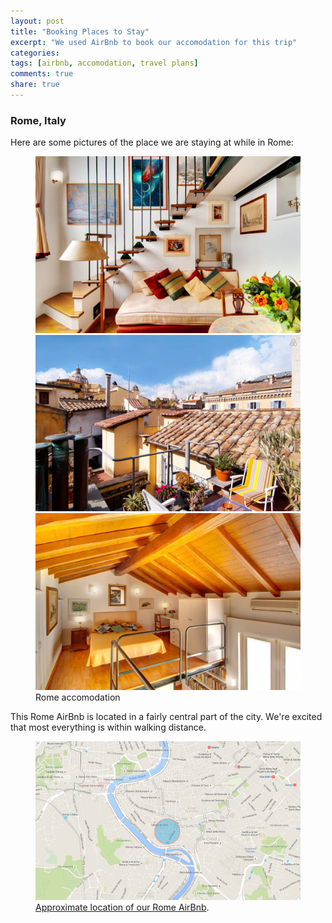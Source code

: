 ```yaml
---
layout: post
title: "Booking Places to Stay"
excerpt: "We used AirBnb to book our accomodation for this trip"
categories: 
tags: [airbnb, accomodation, travel plans]
comments: true
share: true
---
```


### Rome, Italy

Here are some pictures of the place we are staying at while in Rome:

<figure class="third">
	<a href="/images/airbnb_post/rome.jpg"><img src="/images/airbnb_post/rome.jpg" alt="image"></a>
	<a href="/images/airbnb_post/rome2.jpg"><img src="/images/airbnb_post/rome2.jpg" alt="image"></a>
	<a href="/images/airbnb_post/rome3.jpg"><img src="/images/airbnb_post/rome3.jpg" alt="image"></a>
	<figcaption>Rome accomodation</figcaption>
</figure>

This Rome AirBnb is located in a fairly central part of the city.  We're
excited that most everything is within walking distance.

<figure>
	<a href="/images/airbnb_post/rome_map.png"><img src="/images/airbnb_post/rome_map.png" alt="image"></a>
	<figcaption><a href="/images/airbnb_post/rome_map.png" title="Approximate location of our Rome AirBnb">Approximate location of our Rome AirBnb</a>.</figcaption>
</figure>

